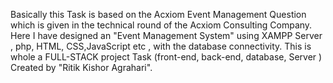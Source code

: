 Basically this Task is based on the Acxiom Event Management Question which is given in the technical round of the Acxiom Consulting Company.
Here I have designed an "Event Management System" using XAMPP Server , php, HTML, CSS,JavaScript etc , with the database connectivity.
This is whole a FULL-STACK project Task (front-end, back-end, database, Server )
Created by "Ritik Kishor Agrahari".
